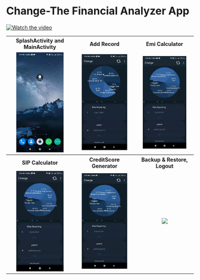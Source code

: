 # Change-The Financial Analyzer App
[![Watch the video]()](https://gfycat.com/uniqueenchantingaldabratortoise)
<table style="width:100%">
  <tr>
    <th>SplashActivity and MainActivity</th>
    <th>Add Record</th>
    <th>Emi Calculator</th>
  </tr>
  <tr>
    <td align="center"><img src="gifs/gif1.gif" width="76%"/></td>
    <td align="center"><img src="gifs/gif2.gif" width="80%"/></td> 
    <td align="center"><img src="gifs/gif3.gif" width="82%"/></td>
  </tr>
   <tr>
    <th>SIP Calculator</th>
    <th>CreditScore Generator</th>
    <th>Backup & Restore, Logout</th>
  </tr>
  <tr>
    <td align="center"><img src="gifs/gif4.gif" width="76%"/></td>
    <td align="center"><img src="gifs/gif5.gif" width="80%"/></td> 
    <td align="center"><img src="gifs/gif6.gif" width="82%"/></td>
  </tr>
</table>


